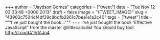 
+++
author = "Jaydson Gomes"
categories = ["tweet"]
date = "Tue Nov 12 03:33:48 +0000 2013"
draft = false
image = "{TWEET_IMAGE}"
slug = "43903c7504cf4df39c8bdfb2961c7bea1e1a2c40"
tags = ["tweet"]
title = """I've just bought the book..."""
+++
I've just bought the book 'Effective JavaScript" from the master @littlecalculist You should buy too! http://t.co/d41lVIAJo4
